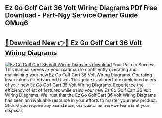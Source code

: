 ## Ez Go Golf Cart 36 Volt Wiring Diagrams PDf Free Download - Part-Ngy Service Owner Guide OMug6

# <h2><a href="http://dfmb98i.blite.top/?on=Ez+Go+Golf+Cart+36+Volt+Wiring+Diagrams">🔗Download New 👉🔴 Ez Go Golf Cart 36 Volt Wiring Diagrams</a></h2>

[![Ez Go Golf Cart 36 Volt Wiring Diagrams download](https://i.imgur.com/lujVjoI.png)](http://dfmb98i.blite.top/?on=Ez+Go+Golf+Cart+36+Volt+Wiring+Diagrams)
Your Path to Success This manual serves as your roadmap to confidently operating and maintaining your new Ez Go Golf Cart 36 Volt Wiring Diagrams. Operating Instructions for Advanced Users This guide is tailored to experienced users of your new Ez Go Golf Cart 36 Volt Wiring Diagrams. Experience the efficiency of list of features while using your new Ez Go Golf Cart 36 Volt Wiring Diagrams. We trust that the Ez Go Golf Cart 36 Volt Wiring Diagrams has been an invaluable resource in your efforts to master your new product. Should you require any assistance, our customer service team is at your disposal.

